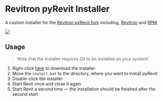 # Revitron pyRevit Installer

A custom installer for the [Revitron pyRevit fork](https://github.com/revitron/pyRevit) including, [Revitron](https://github.com/revitron/revitron) and [RPM](https://github.com/revitron/rpm).

![](https://raw.githubusercontent.com/revitron/revitron/master/svg/revitron-readme.svg)

## Usage

> Note that the installer requires Git to be installed on your system!

1. Right-click [here](https://raw.githubusercontent.com/revitron/installer/master/install.bat) to download the installer
2. Move the `install.bat` to the directory, where you want to install pyRevit
3. Double-click the installer
4. Start Revit once and close it again
5. Start Revit a second time &mdash; the installation should be finished after the second start